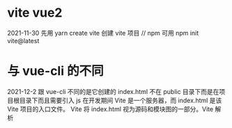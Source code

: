 # vite vue2
2021-11-30
先用 yarn create vite 创建 vite 项目 // npm 可用 npm init vite@latest

# 与 vue-cli 的不同
2021-12-2
跟 vue-cli 不同的是它创建的 index.html 不在 public 目录下而是在项目根目录下而且需要<script type="module" src="/src/main.js"></script>引入 js
在开发期间 Vite 是一个服务器，而 index.html 是该 Vite 项目的入口文件。
Vite 将 index.html 视为源码和模块图的一部分。Vite 解析 <script type="module" src="..."> ，这个标签指向你的 JavaScript 源码。甚至内联引入 JavaScript 的 <script type="module"> 和引用 CSS 的 <link href> 也能利用 Vite 特有的功能被解析。另外，index.html 中的 URL 将被自动转换，因此不再需要 %PUBLIC_URL% 占位符了。

同时vue有vue.config.js vite则是vite.config.js 两者很相似 很多地方的配置几乎一样

# vite默认vue是使用的vue3 因此想使用vue2还需要修改某些地方
2021-12-3
首先将package.json里面的vue 3.x改成2.x的版本  同时安装vite-plugin-vue2和vue-template-compiler插件 然后 yarn(或者npm下载依赖) 
在vite-config-js里面 引入const { createVuePlugin } = require('vite-plugin-vue2')
将 plugins: [vue()] 改为 plugins: [createVuePlugin()]

因为vite创建的是vue3的项目 所以需要把src里面的vue3的语法全部改成vue2的


# 配置@路径
值得注意的是vite下的vue2不支持@的路径 比如写路由的时候import '@/views/xxx.vue'这种 因此如果是已经写好的vue2迁移到vite的话 需要在vite.config.js里面配置
import path from 'path' //先引入path
resolve：{
  //alias是别名
  alias:{
     '@': path.resolve(__dirname, './src'),
     '~@': path.resolve(__dirname,'./src'),
  }
}




